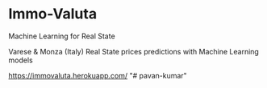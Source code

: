 # Immo-Valuta
Machine Learning for Real State

Varese & Monza (Italy) Real State prices predictions with Machine Learning models

https://immovaluta.herokuapp.com/
"# pavan-kumar" 
